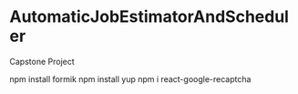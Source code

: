 # AutomaticJobEstimatorAndScheduler
Capstone Project

npm install formik
npm install yup
npm i react-google-recaptcha